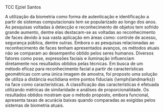 TCC Ejziel Santos

A utilização da biometria como forma de autenticação e identificação a partir de sistemas computacionais tem se popularizado ao longo dos anos. As pesquisas voltadas à detecção e reconhecimento de objetos tem sofrido grande aumento, dentre elas destacam-se as voltadas ao reconhecimento de faces devido à sua vasta aplicação em áreas como: controle de acesso, segurança pública, dentre outras. Embora o as pesquisas relacionadas ao reconhecimento de faces tenham apresentados avanços, os métodos atuais não se comparam ao desempenho obtido pelos seres humanos. Diversos fatores como pose, expressões faciais e iluminação influenciam diretamente nos resultados obtidos pelas técnicas. Em busca de um método eficaz para reconhecimento facial a partir de características geométricas com uma única imagem de amostra, foi proposto uma solução de utiliza a distância euclidiana entre pontos fiduciais (\emph{landmarks}) na face como características. A classificação das características é efetuada utilizando métricas de similaridade e análises de proporcionalidade. Os resultados obtidos mostram que o método proposto, embora funcional, apresenta taxas de acurácia baixas quando comparadas as exigidas pelos sistemas de biometria atuais.